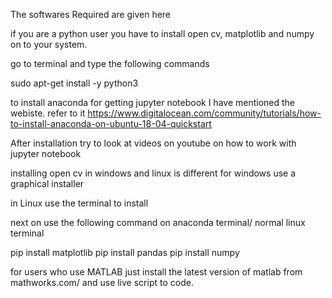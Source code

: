 The softwares Required are given here

if you are a python user you have to install open cv, matplotlib and numpy on to your system.

go to terminal and type the following commands

sudo apt-get install -y python3

to install anaconda for getting jupyter notebook I have mentioned the webiste. refer to it
https://www.digitalocean.com/community/tutorials/how-to-install-anaconda-on-ubuntu-18-04-quickstart


After installation try to look at videos on youtube on how to work with jupyter notebook

installing open cv in windows and linux is different
for windows use a graphical installer

in Linux use the terminal to install 

next on use the following command on anaconda terminal/ normal linux terminal

pip install matplotlib
pip install pandas
pip install numpy

for users who use MATLAB just install the latest version of matlab from mathworks.com/ and use live script to code.
